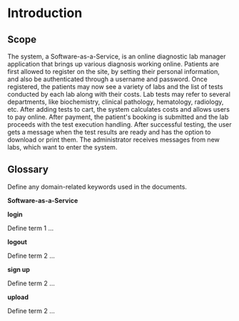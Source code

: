 # Introduction

## Scope

The system, a Software-as-a-Service, is an online diagnostic lab manager application that brings up various diagnosis working online. Patients are first allowed to register on the site, by setting their personal information, and also be authenticated through a username and password. Once registered, the patients may now see a variety of labs and the list of tests conducted by each lab along with their costs. Lab tests may refer to several departments, like biochemistry, clinical pathology, hematology, radiology, etc. After adding tests to cart, the system calculates costs and allows users to pay online. After payment, the patient's booking is submitted and the lab proceeds with the test execution handling. After successful testing, the user gets a message when the test results are ready and has the option to download or print them. The administrator receives messages from new labs, which want to enter the system. 

## Glossary

Define any domain-related keywords used in the documents.

**Software-as-a-Service**


**login**

Define term 1 ...

**logout**

Define term 2 ...

**sign up**

Define term 2 ...

**upload**

Define term 2 ...



